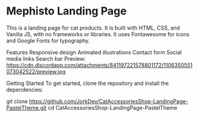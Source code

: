# Mephisto Landing Page
This is a landing page for cat products. It is built with HTML, CSS, and Vanilla JS, with no frameworks or libraries. It uses Fontawesome for icons and Google Fonts for typography.

Features
Responsive design
Animated illustrations
Contact form
Social media links
Search bar
Preview:
https://cdn.discordapp.com/attachments/841197221578801172/1106350551073042522/preview.jpg

Getting Started
To get started, clone the repository and install the dependencies:

git clone https://github.com/JorkDev/CatAccessoriesShop-LandingPage-PastelTheme.git
cd CatAccessoriesShop-LandingPage-PastelTheme
